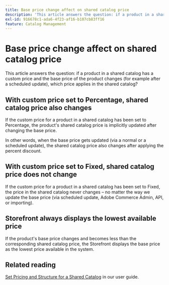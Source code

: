 ```yaml
---
title: Base price change affect on shared catalog price
description: 'This article answers the question: if a product in a shared catalog has a custom price and the base price of the product changes (for example after a scheduled update), which price applies in the shared catalog?'
exl-id: 916678c1-ada6-4f23-af16-b107cb83ff16
feature: Catalog Management
---
```

# Base price change affect on shared catalog price

This article answers the question: if a product in a shared catalog has a custom price and the base price of the product changes (for example after a scheduled update), which price applies in the shared catalog?

## With custom price set to Percentage, shared catalog price also changes

If the custom price for a product in a shared catalog has been set to Percentage, the product's shared catalog price is implicitly updated after changing the base price.

In other words, when the base price gets updated (via a normal or a scheduled update), the shared catalog price also changes after applying the percent discount.

## With custom price set to Fixed, shared catalog price does not change

If the custom price for a product in a shared catalog has been set to Fixed, the price in the shared catalog never changes &ndash; no matter the way we update the base price (via scheduled update, Adobe Commerce Admin, API, or importing).

## Storefront always displays the lowest available price

If the product's base price changes and becomes less than the corresponding shared catalog price, the Storefront displays the base price as the lowest price available in the system.

## Related reading

[Set Pricing and Structure for a Shared Catalog](https://experienceleague.adobe.com/docs/commerce-admin/b2b/shared-catalogs/define/catalog-shared-pricing-structure.html) in our user guide.

